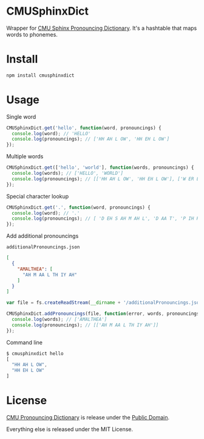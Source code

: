# CMUSphinxDict

Wrapper for [CMU Sphinx Pronouncing Dictionary](http://svn.code.sf.net/p/cmusphinx/code/trunk/cmudict/sphinxdict/). It's a hashtable that maps words to phonemes.

# Install

```bash
npm install cmusphinxdict
```

# Usage

Single word

```javascript
CMUSphinxDict.get('hello', function(word, pronouncings) {
  console.log(word); // 'HELLO'
  console.log(pronouncings); // ['HH AH L OW', 'HH EH L OW']
});
```

Multiple words

```javascript
CMUSphinxDict.get(['hello', 'world'], function(words, pronouncings) {
  console.log(words); // ['HELLO', 'WORLD']
  console.log(pronouncings); // [['HH AH L OW', 'HH EH L OW'], ['W ER L D']]
});
```

Special character lookup

```javascript
CMUSphinxDict.get('.', function(word, pronouncings) {
  console.log(word); // '.'
  console.log(pronouncings); // [ 'D EH S AH M AH L', 'D AA T', 'P IH R IY AH D', 'P OY N T' ]
});
```

Add additional pronouncings

`additionalPronouncings.json`

```json
[
  {
    "AMALTHEA": [
      "AH M AA L TH IY AH"
    ]
  }
]
```

```javascript
var file = fs.createReadStream(__dirname + '/additionalPronouncings.json');

CMUSphinxDict.addPronouncings(file, function(error, words, pronouncings) {
  console.log(words); // ['AMALTHEA']
  console.log(pronouncings); // [['AH M AA L TH IY AH']]
});
```

Command line

```javascript
$ cmusphinxdict hello
[
  "HH AH L OW",
  "HH EH L OW"
]
```

# License

[CMU Pronouncing Dictionary](http://www.speech.cs.cmu.edu/cgi-bin/cmudict) is release under the [Public Domain](http://en.wikipedia.org/wiki/CMU_Pronouncing_Dictionary).

Everything else is released under the MIT License.
